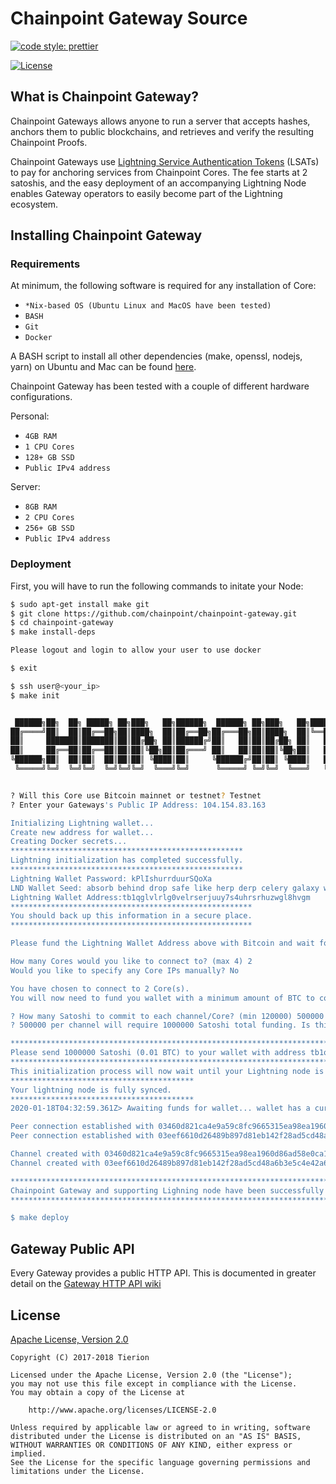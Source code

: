# Chainpoint Gateway Source

[![code style: prettier](https://img.shields.io/badge/code_style-prettier-ff69b4.svg?style=flat-square)](https://github.com/prettier/prettier)

[![License](https://img.shields.io/badge/License-Apache%202.0-blue.svg)](https://opensource.org/licenses/Apache-2.0)


## What is Chainpoint Gateway?

Chainpoint Gateways allows anyone to run a server that accepts hashes, anchors them to public blockchains, and retrieves and verify the resulting Chainpoint Proofs. 

Chainpoint Gateways use [Lightning Service Authentication Tokens](https://www.npmjs.com/package/lsat-js) (LSATs) to pay for anchoring services from Chainpoint Cores. The fee starts at 2 satoshis, and the easy deployment of an accompanying Lightning Node enables Gateway operators to easily become part of the Lightning ecosystem.


## Installing Chainpoint Gateway

### Requirements

At minimum, the following software is required for any installation of Core:

- `*Nix-based OS (Ubuntu Linux and MacOS have been tested)`
- `BASH`
- `Git`
- `Docker`

A BASH script to install all other dependencies (make, openssl, nodejs, yarn) on Ubuntu and Mac can be found [here](https://github.com/chainpoint/chainpoint-gateway/blob/master/scripts/install_deps.sh).

Chainpoint Gateway has been tested with a couple of different hardware configurations.

Personal:

- `4GB RAM`
- `1 CPU Cores`
- `128+ GB SSD`
- `Public IPv4 address`

Server:

- `8GB RAM`
- `2 CPU Cores`
- `256+ GB SSD`
- `Public IPv4 address`

### Deployment

First, you will have to run the following commands to initate your Node:

```bash
$ sudo apt-get install make git
$ git clone https://github.com/chainpoint/chainpoint-gateway.git
$ cd chainpoint-gateway
$ make install-deps

Please logout and login to allow your user to use docker

$ exit

$ ssh user@<your_ip>
$ make init


 ██████╗██╗  ██╗ █████╗ ██╗███╗   ██╗██████╗  ██████╗ ██╗███╗   ██╗████████╗     ██████╗  █████╗ ████████╗███████╗██╗    ██╗ █████╗ ██╗   ██╗
██╔════╝██║  ██║██╔══██╗██║████╗  ██║██╔══██╗██╔═══██╗██║████╗  ██║╚══██╔══╝    ██╔════╝ ██╔══██╗╚══██╔══╝██╔════╝██║    ██║██╔══██╗╚██╗ ██╔╝
██║     ███████║███████║██║██╔██╗ ██║██████╔╝██║   ██║██║██╔██╗ ██║   ██║       ██║  ███╗███████║   ██║   █████╗  ██║ █╗ ██║███████║ ╚████╔╝ 
██║     ██╔══██║██╔══██║██║██║╚██╗██║██╔═══╝ ██║   ██║██║██║╚██╗██║   ██║       ██║   ██║██╔══██║   ██║   ██╔══╝  ██║███╗██║██╔══██║  ╚██╔╝  
╚██████╗██║  ██║██║  ██║██║██║ ╚████║██║     ╚██████╔╝██║██║ ╚████║   ██║       ╚██████╔╝██║  ██║   ██║   ███████╗╚███╔███╔╝██║  ██║   ██║   
 ╚═════╝╚═╝  ╚═╝╚═╝  ╚═╝╚═╝╚═╝  ╚═══╝╚═╝      ╚═════╝ ╚═╝╚═╝  ╚═══╝   ╚═╝        ╚═════╝ ╚═╝  ╚═╝   ╚═╝   ╚══════╝ ╚══╝╚══╝ ╚═╝  ╚═╝   ╚═╝ 


? Will this Core use Bitcoin mainnet or testnet? Testnet
? Enter your Gateways's Public IP Address: 104.154.83.163

Initializing Lightning wallet...
Create new address for wallet...
Creating Docker secrets...
****************************************************
Lightning initialization has completed successfully.
****************************************************
Lightning Wallet Password: kPlIshurrduurSQoXa
LND Wallet Seed: absorb behind drop safe like herp derp celery galaxy wait orient sign suit castle awake gadget pass pipe sudden ethics hill choose six orphan
Lightning Wallet Address:tb1qglvlrlg0velrserjuuy7s4uhrsrhuzwgl8hvgm
******************************************************
You should back up this information in a secure place.
******************************************************

Please fund the Lightning Wallet Address above with Bitcoin and wait for 6 confirmation before running 'make deploy'

How many Cores would you like to connect to? (max 4) 2
Would you like to specify any Core IPs manually? No

You have chosen to connect to 2 Core(s).
You will now need to fund you wallet with a minimum amount of BTC to cover costs of the initial channel creation and future Core submissions.

? How many Satoshi to commit to each channel/Core? (min 120000) 500000
? 500000 per channel will require 1000000 Satoshi total funding. Is this OK? (Y/n) y

**************************************************************************************************************
Please send 1000000 Satoshi (0.01 BTC) to your wallet with address tb1qglvlrlg0velrserjuuy7s4uhrsrhuzwgl8hvgm
**************************************************************************************************************
This initialization process will now wait until your Lightning node is fully synced and your wallet is funded with at least 1000000 Satoshi.
*****************************************
Your lightning node is fully synced.
*****************************************
2020-01-18T04:32:59.361Z> Awaiting funds for wallet... wallet has a current balance of 0

Peer connection established with 03460d821ca4e9a59c8fc9665315ea98ea1960d86ad58e0ca18484dec776f2141c@3.17.78.45:9735
Peer connection established with 03eef6610d26489b897d81eb142f28ad5cd48a6b3e5c4e42a697cd00d5eb059313@3.135.54.225:9735

Channel created with 03460d821ca4e9a59c8fc9665315ea98ea1960d86ad58e0ca18484dec776f2141c@3.17.78.45:9735
Channel created with 03eef6610d26489b897d81eb142f28ad5cd48a6b3e5c4e42a697cd00d5eb059313@3.135.54.225:9735

*********************************************************************************
Chainpoint Gateway and supporting Lighning node have been successfully initialized.
*********************************************************************************

$ make deploy
```

## Gateway Public API

Every Gateway provides a public HTTP API. This is documented in greater detail on the [Gateway HTTP API wiki](https://github.com/chainpoint/chainpoint-gateway/wiki/Gateway-HTTP-API)

## License

[Apache License, Version 2.0](https://opensource.org/licenses/Apache-2.0)

```text
Copyright (C) 2017-2018 Tierion

Licensed under the Apache License, Version 2.0 (the "License");
you may not use this file except in compliance with the License.
You may obtain a copy of the License at

    http://www.apache.org/licenses/LICENSE-2.0

Unless required by applicable law or agreed to in writing, software
distributed under the License is distributed on an "AS IS" BASIS,
WITHOUT WARRANTIES OR CONDITIONS OF ANY KIND, either express or implied.
See the License for the specific language governing permissions and
limitations under the License.
```
